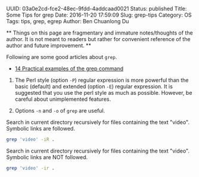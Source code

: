 UUID: 03a0e2cd-fce2-48ec-9fdd-4addcaad0021
Status: published
Title: Some Tips for grep
Date: 2016-11-20 17:59:09
Slug: grep-tips
Category: OS
Tags: tips, grep, egrep
Author: Ben Chuanlong Du

**
Things on this page are fragmentary and immature notes/thoughts of the author. 
It is not meant to readers but rather for convenient reference of the author and future improvement.
**

Following are some good articles about `grep`.
- [14 Practical examples of the grep command](http://www.librebyte.net/en/gnulinux/14-practical-examples-of-the-grep-command/)

1. The Perl style (option `-P`) regular expression is more powerful 
than the basic (default) and extended (option `-E`) regular expression. 
It is suggested that you use the perl style as much as possible.
However, 
be careful about unimplemented features. 

2. Options `-n` and `-o` of `grep` are useful.

Search in current directory recursively for files containing the text "video".
Symbolic links are followed.
```bash
grep 'video' -iR .
```

Search in current directory recursively for files containing the text "video".
Symbolic links are NOT followed.
```bash
grep 'video' -ir .
```
